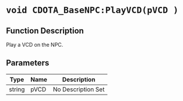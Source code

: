 # `void CDOTA_BaseNPC:PlayVCD(pVCD )`
## Function Description
Play a VCD on the NPC.
## Parameters
Type|Name|Description
--|--|--
string|pVCD|No Description Set
